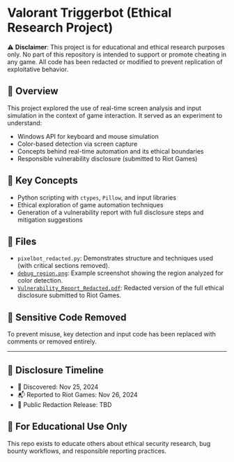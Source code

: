 # Valorant Triggerbot (Ethical Research Project)

⚠️ **Disclaimer**: This project is for educational and ethical research purposes only. No part of this repository is intended to support or promote cheating in any game. All code has been redacted or modified to prevent replication of exploitative behavior.

## 📘 Overview

This project explored the use of real-time screen analysis and input simulation in the context of game interaction. It served as an experiment to understand:

- Windows API for keyboard and mouse simulation  
- Color-based detection via screen capture  
- Concepts behind real-time automation and its ethical boundaries  
- Responsible vulnerability disclosure (submitted to Riot Games)

## 🧠 Key Concepts

- Python scripting with `ctypes`, `Pillow`, and input libraries  
- Ethical exploration of game automation techniques  
- Generation of a vulnerability report with full disclosure steps and mitigation suggestions

## 📄 Files

- `pixelbot_redacted.py`: Demonstrates structure and techniques used (with critical sections removed).
- [`debug_region.png`](./debug_region.png): Example screenshot showing the region analyzed for color detection.
- [`Vulnerability_Report_Redacted.pdf`](./Valorant_Triggerbot_Report_Redacted.pdf): Redacted version of the full ethical disclosure submitted to Riot Games.

## 🔐 Sensitive Code Removed

To prevent misuse, key detection and input code has been replaced with comments or removed entirely.

---

## 📢 Disclosure Timeline

- 🧠 Discovered: Nov 25, 2024  
- 📬 Reported to Riot Games: Nov 26, 2024  
- 📁 Public Redaction Release: TBD

## 🧪 For Educational Use Only

This repo exists to educate others about ethical security research, bug bounty workflows, and responsible reporting practices.
